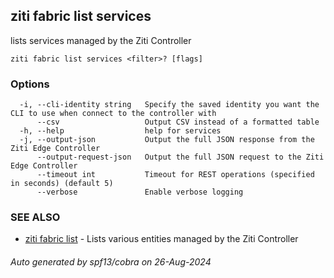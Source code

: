 ## ziti fabric list services

lists services managed by the Ziti Controller

```
ziti fabric list services <filter>? [flags]
```

### Options

```
  -i, --cli-identity string   Specify the saved identity you want the CLI to use when connect to the controller with
      --csv                   Output CSV instead of a formatted table
  -h, --help                  help for services
  -j, --output-json           Output the full JSON response from the Ziti Edge Controller
      --output-request-json   Output the full JSON request to the Ziti Edge Controller
      --timeout int           Timeout for REST operations (specified in seconds) (default 5)
      --verbose               Enable verbose logging
```

### SEE ALSO

* [ziti fabric list](../list.md)	 - Lists various entities managed by the Ziti Controller

###### Auto generated by spf13/cobra on 26-Aug-2024
